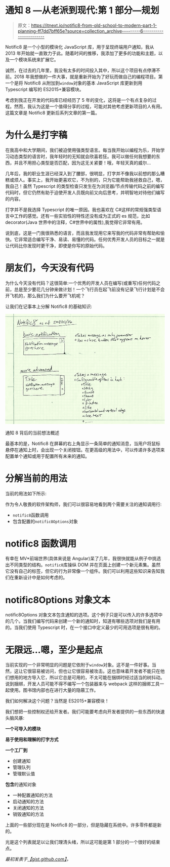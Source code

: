 # 通知 8 —从老派到现代:第 1 部分—规划

> 原文：<https://itnext.io/notific8-from-old-school-to-modern-part-1-planning-ff7dd7bff65e?source=collection_archive---------6----------------------->

Notific8 是一个小型的模块化 JavaScript 库，用于呈现终端用户通知，我从 2013 年开始就一直致力于此。随着时间的推移，我添加了更多的功能和主题，以及一个模块系统来扩展它。

诚然，在过去的几年里，我没有太多的时间投入其中，所以这个项目有点停滞不前。2018 年我想做的一件大事，就是重新开始为了好玩而做自己的编程项目。第一个是将 Notific8 从附加到`window`对象的基本 JavaScript 库更新到用 Typescript 编写的 ES2015+兼容模块。

考虑到我正在开发的代码库已经经历了 5 年的变化，这将是一个有点复杂的过程。然而，我认为这是一个值得分享的过程，可能对其他考虑更新项目的人有用。这篇文章是 Notific8 更新后系列文章的第一篇。

# 为什么是打字稿

在我高中和大学期间，我们被迫使用强类型语言。每当我开始以编程为乐，开始学习动态类型的语言时，我年轻时的无知就会欣喜若狂。我可以做任何我想要的东西，并且不用担心类型是否匹配，因为这无关紧要！哦，年轻天真的威尔...

几年后，我的职业生涯已经深入到了腰部，很明显，打字并不像我以前想的那么糟糕或烦人。事实上，我开始更喜欢它，不为别的，只为它能帮助我拯救自己，嗯，我自己！虽然 Typescript 的类型检查只发生在为浏览器/节点传输代码之前的编写代码时，但它仍然有助于迫使开发人员既向前又向后思考，并明智地对待他们编写的内容。

打字并不是我选择 Typescript 的唯一原因。我也喜欢在 C#这样的常规强类型语言中工作的感觉。还有一些实验性的特性还没有成为正式的 es 规范，比如 decorator(Java 世界中的注释，C#世界中的属性),我觉得它非常有用。

说到底，这是一门我很熟悉的语言，而且我发现用它来写我的代码非常有帮助和愉快。它非常适合编写干净、易读、易懂的代码。任何优秀开发人员的目标之一就是让代码比你发现时更干净，即使是你写的原始代码。

# 朋友们，今天没有代码

为什么今天没有代码？这很简单:一个优秀的开发人员在编写(或重写)任何代码之前，总是至少要花几分钟来做计划！一个飞行员在起飞前没有记录飞行计划是不会开飞机的，那么我们为什么要开飞机呢？

让我们在记事本上分解 Notific8 的基础知识:

![](img/7e0cdfc3c1b7fc6e07b247fb234a3877.png)

通知 8 背后的当前想法概述

最基本的是，Notific8 在屏幕的右上角显示一条简单的通知消息，当用户将鼠标悬停在通知上时，会出现一个关闭按钮。在更高级的用法中，可以传递许多选项来配置单个通知或用于配置所有未来的通知。

# 分解当前的用法

当前的用法如下所示:

作为令人敬畏的软件架构师，我们可以很容易地看到两个需要关注的通知调用行:

*   `notific8`函数调用
*   包含配置的`notific8Options`对象

# notific8 函数调用

有幸在 MV*前端世界(具体来说是 Angular)呆了几年，我很快就能从例子中挑选出不同类型的结构。`notific8`库操纵 DOM 并在页面上创建一个新元素集。虽然它没有自己的标签，但它的行为非常像一个组件。我们可以利用这些知识来告知我们在重新设计中是如何考虑的。

# notific8Options 对象文本

notific8Options 对象文本包含通知的选项。这个例子只是可以传入的许多选项中的几个。当我们编写代码来创建一个新的通知时，知道有哪些选项对我们是有用的。当我们使用 Typescript 时，在一个接口中定义最少的可用选项是很有用的。

# 无限远…嗯，至少是起点

当前实现的一个非常明显的问题是它依附于`window`对象。这不是一件好事。当然，这让它很容易被访问，但也让它很容易被攻击。这也意味着开发者不能只在他们想用的地方导入它，所以它总是可用的，不太可能在捆绑时经过适当的树抖动。说到捆绑，开发人员可能不得不编写一个包装器来与 webpack 这样的捆绑工具一起使用。图书馆内部也在进行大量的隐蔽工作。

我们如何解决这个问题？当然是 ES2015+兼容模块！

我们想把一些控制权还给开发者。我们可能要考虑向开发者提供的一些东西的快速头脑风暴:

**一个可导入的模块**

**易于使用和理解的打字方式**

**一个工厂到**

*   创建通知
*   管理队列
*   管理默认值

**包含**的通知对象

*   一种配置通知的方法
*   启动通知的方法
*   关闭通知的方法
*   销毁通知的方法

上面的一些部分现在是 Notific8 的一部分，但是隐藏在系统中。许多零件都是新的。

光是这个列表就足以让我们理清头绪，所以这可能是第 1 部分的一个很好的结束点。

*最初发表于*[*【gist.github.com】*](https://gist.github.com/1bfacf34c31b190821bcd4c584e5bf00)*。*